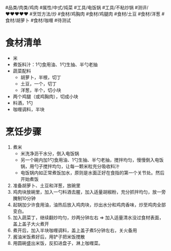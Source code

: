 #品类/肉类/鸡肉 #属性/中式/炖菜 #工具/电饭锅 #工具/不粘炒锅  #测评/♥♥♥♥♥ #烹饪方法/炒 #食材/鸡胸肉 #食材/鸡腿肉 #食材/土豆 #食材/洋葱 #食材/胡萝卜 #食材/咖喱 #待测试

# 食材清单

- 米
- 煮饭料汁：1勺食用油、1勺生抽、半勺老抽
- 蔬菜配料
    - 胡萝卜，半根，切丁
    - 土豆，一个，切丁
    - 洋葱，半个，切小块
- 两个鸡腿（或鸡胸肉），切成小块
- 料酒，1勺
- 咖喱调料，半块

# 烹饪步骤

1. 煮米
    - 米洗净沥干水分，倒入电饭锅
    - 另一个碗内加1勺食用油、1勺生抽、半勺老抽，搅拌均匀，慢慢倒入电饭锅，用勺子搅拌均匀，让每一颗米粒充分吸收料汁
    - 电饭锅内如正常煮饭加水，原则是水面正好在食指的第一个关节处。然后开始煮饭
2. 准备胡萝卜、土豆和洋葱，放碗里
3. 鸡肉块放碗里，加入一勺料酒去腥，加入适量胡椒粉，充分抓拌均匀，放一旁腌制10分钟
4. 起锅加少许食用油，油热后放入鸡肉块，炒出水分和鸡肉香味，炒至鸡肉全部变白。
5. 加入蔬菜丁，继续翻炒均匀，炒两分钟左右 ⇒ 加入适量清水没过食材表面，盖上盖子大火煮开
6. 煮开后，加入半块咖喱调料，盖上盖子煮5分钟左右，关火备用
7. 酱油米饭煮好后，用铲子把米饭搅散
8. 用圆碗盛出米饭，反扣进盘子，淋上咖喱菜。